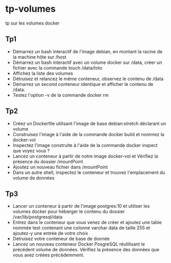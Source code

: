 # tp-volumes
tp sur les volumes docker

## Tp1
* Démarrez un bash interactif de l'image debian, en montant la racine de la machine hôte sur /host
* Démarrez un bash interactif avec un volume docker sur /data, créer un fichier avec la commande touch /data/toto
* Affichez la liste des volumes
* Détruisez et relancez le même conteneur, observez le contenu de /data
* Démarrez un second conteneur identique et afficher le contenu de /data.
* Testez l'option -v de la commande docker rm
## Tp2
* Créez un Dockerfile utilisant l'image de base debian:stretch déclarant un volume
* Construisez l'image à l'aide de la commande docker build et nommez la docker-vol
* Inspectez l'image construite à l'aide de la commande docker inspect que voyez vous ?
* Lancez un conteneur à partir de notre image docker-vol et Vérifiez la présence du dossier /mountPoint
* Ajoutez un nouveau fichier dans /mountPoint
* Dans un autre shell, inspectez le conteneur et trouvez l'emplacement du volume de données
## Tp3
* Lancer un conteneur à partir de l'image postgres:10 et utiliser les volumes docker pour héberger le contenu du dossier /var/lib/postgresql/data
* Entrez dans le conteneur que vous venez de créer et ajoutez une table nommée test contenant une colonne varchar data de taille 255 et ajoutez-y une entrée de votre choix
* Détruisez votre conteneur de base de donnée
* Lancez un nouveau conteneur Docker PosgreSQL réutilisant le précédent volume de données. Vérifiez la présence des données que vous avez créées précédemment.


